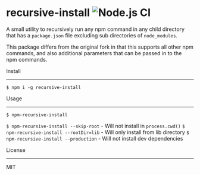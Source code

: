 recursive-install ![Node.js CI](https://github.com/rnarayana/recursive-install/workflows/Node.js%20CI/badge.svg)
===

A small utility to recursively run any npm command in any child directory that has a `package.json` file excluding sub directories of `node_modules`.

This package differs from the original fork in that this supports all other npm commands, and also additional parameters that can be passed in to the npm commands.

Install

---
`$ npm i -g recursive-install`

Usage

---
`$ npm-recursive-install`

`$ npm-recursive-install --skip-root` - Will not install in `process.cwd()`
`$ npm-recursive-install --rootDir=lib` - Will only install from lib directory
`$ npm-recursive-install --production` - Will not install dev dependencies

License

---
MIT
